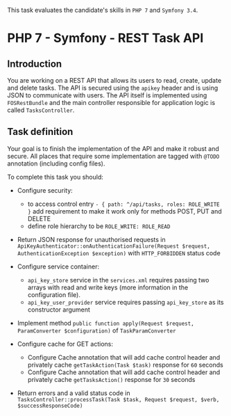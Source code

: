 This task evaluates the candidate's skills in `PHP 7` and `Symfony 3.4`.

# PHP 7 - Symfony - REST Task API

## Introduction

You are working on a REST API that allows its users to read, create, update and delete tasks. The API is secured using the `apikey` header and is using JSON to communicate with users. The API itself is implemented using `FOSRestBundle` and the main controller responsible for application logic is called `TasksController`.

## Task definition

Your goal is to finish the implementation of the API and make it robust and secure. All places that require some implementation are tagged with `@TODO` annotation (including config files).

To complete this task you should:

* Configure security:
  * to access control entry `- { path: ^/api/tasks, roles: ROLE_WRITE }` add requirement to make it work only for methods POST, PUT and DELETE
  * define role hierarchy to be `ROLE_WRITE: ROLE_READ`

* Return JSON response for unauthorised requests in `ApiKeyAuthenticator::onAuthenticationFailure(Request $request, AuthenticationException $exception)` with `HTTP_FORBIDDEN` status code

* Configure service container:
  * `api_key_store` service in the `services.xml` requires passing two arrays with read and write keys (more information in the configuration file).
  * `api_key_user_provider` service requires passing `api_key_store` as its constructor argument

* Implement method `public function apply(Request $request, ParamConverter $configuration)` of `TaskParamConverter`

* Configure cache for GET actions:
  * Configure Cache annotation that will add cache control header and privately cache `getTaskAction(Task $task)` response for `60` seconds
  * Configure Cache annotation that will add cache control header and privately cache `getTasksAction()` response for `30` seconds

* Return errors and a valid status code in `TasksController::processTask(Task $task, Request $request, $verb, $successResponseCode)`
